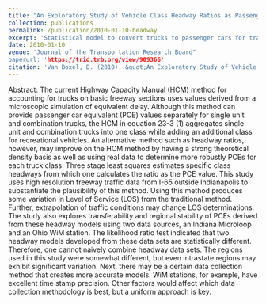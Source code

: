 ```yaml
---
title: "An Exploratory Study of Vehicle Class Headway Ratios as Passenger Car Equivalence Values Using Three Stage Least Squares Estimation"
collection: publications
permalink: /publication/2010-01-10-headway
excerpt: 'Statistical model to convert trucks to passenger cars for traffic calculations'
date: 2010-01-10
venue: 'Journal of the Transportation Research Board"
paperurl: 'https://trid.trb.org/view/909366'
citation: 'Van Boxel, D. (2010). &quot;An Exploratory Study of Vehicle Class Headway Ratios as Passenger Car Equivalence Values Using Three Stage Least Squares Estimation&quot; <i>Journal of the Transportation Research Board</i>.'
---
```


Abstract:
The current Highway Capacity Manual (HCM) method for accounting for trucks on basic freeway sections uses values derived from a microscopic simulation of equivalent delay. Although this method can provide passenger car equivalent (PCE) values separately for single unit and combination trucks, the HCM in equation 23-3 (1) aggregates single unit and combination trucks into one class while adding an additional class for recreational vehicles. An alternative method such as headway ratios, however, may improve on the HCM method by having a strong theoretical density basis as well as using real data to determine more robustly PCEs for each truck class. Three stage least squares estimates specific class headways from which one calculates the ratio as the PCE value. This study uses high resolution freeway traffic data from I-65 outside Indianapolis to substantiate the plausibility of this method. Using this method produces some variation in Level of Service (LOS) from the traditional method. Further, extrapolation of traffic conditions may change LOS determinations. The study also explores transferability and regional stability of PCEs derived from these headway models using two data sources, an Indiana Microloop and an Ohio WiM station. The likelihood ratio test indicated that two headway models developed from these data sets are statistically different. Therefore, one cannot naively combine headway data sets. The regions used in this study were somewhat different, but even intrastate regions may exhibit significant variation. Next, there may be a certain data collection method that creates more accurate models. WiM stations, for example, have excellent time stamp precision. Other factors would affect which data collection methodology is best, but a uniform approach is key.

